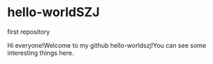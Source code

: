 # hello-worldSZJ
first repository

Hi everyone!Welcome to my github hello-worldszj!You can see some interesting things here. 
